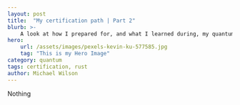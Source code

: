 ```yaml
---
layout: post
title:  "My certification path | Part 2"
blurb: >-
    A look at how I prepared for, and what I learned during, my quantum computing certification from IBM.
hero:
    url: /assets/images/pexels-kevin-ku-577585.jpg
    tag: "This is my Hero Image"
category: quantum
tags: certification, rust
author: Michael Wilson
---
```

Nothing